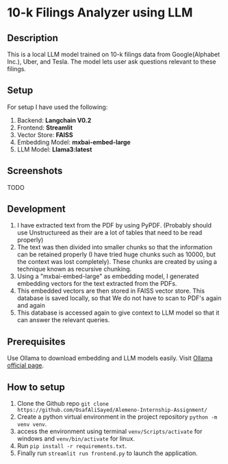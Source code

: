 # 10-k Filings Analyzer using LLM 

## Description
This is a local LLM model trained on 10-k filings data from Google(Alphabet Inc.), Uber, and Tesla. The model lets user ask questions relevant to these filings. 

## Setup 
For setup I have used the following:

1. Backend: **Langchain V0.2**
2. Frontend: **Streamlit**
3. Vector Store: **FAISS**
4. Embedding Model: **mxbai-embed-large**
5. LLM Model: **Llama3:latest**

## Screenshots

TODO

## Development

1. I have extracted text from the PDF by using PyPDF. (Probably should use Unstructureed as their are a lot of tables that need to be read properly)
2. The text was then divided into smaller chunks so that the information can be retained properly (I have tried huge chunks such as 10000, but the context was lost completely). These chunks are created by using a technique known as recursive chunking.
3. Using a "mxbai-embed-large" as embedding model, I generated embedding vectors for the text extracted from the PDFs.
4. This embedded vectors are then stored in FAISS vector store. This database is saved locally, so that We do not have to scan to PDF's again and again
5. This database is accessed again to give context to LLM model so that it can answer the relevant queries.


## Prerequisites

Use Ollama to download embedding and LLM models easily. Visit [Ollama official page](https://ollama.com/download).
## How to setup

1. Clone the Github repo ```git clone https://github.com/OsafAliSayed/Alemeno-Internship-Assignment/```
2. Create a python virtual environment in the project repository ```python -m venv venv```.
3. access the environment using terminal ```venv/Scripts/activate``` for windows and ```venv/bin/activate``` for linux.
4. Run ```pip install -r requirements.txt```.
5. Finally run ```streamlit run frontend.py``` to launch the application.
